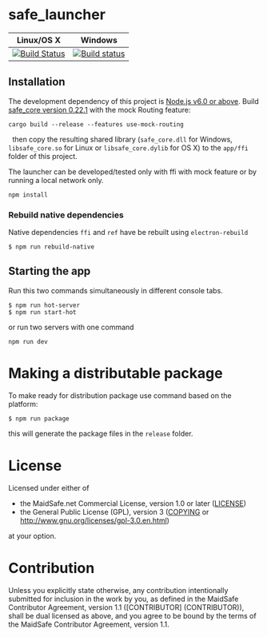 # safe_launcher

|Linux/OS X|Windows|
|:---:|:--------:|
|[![Build Status](https://travis-ci.org/maidsafe/safe_launcher.svg?branch=master)](https://travis-ci.org/maidsafe/safe_launcher)|[![Build status](https://ci.appveyor.com/api/projects/status/xnsjhx27snoh4lmy?svg=true)](https://ci.appveyor.com/project/MaidSafe-QA/safe-launcher/branch/master)|


## Installation
The development dependency of this project is [Node.js v6.0 or above](https://nodejs.org/download/release/v6.0.0/).
Build [safe_core version 0.22.1](https://github.com/maidsafe/safe_core) with the mock Routing feature:
 
```
cargo build --release --features use-mock-routing
```
 
then copy the resulting shared library (`safe_core.dll` for Windows, `libsafe_core.so` for Linux or `libsafe_core.dylib` for OS X) to the `app/ffi` folder of this project.

The launcher can be developed/tested only with ffi with mock feature or by running a local network only.


```
npm install
```

### Rebuild native dependencies
Native dependencies `ffi` and `ref` have be rebuilt using `electron-rebuild`

```
$ npm run rebuild-native
```

## Starting the app


Run this two commands simultaneously in different console tabs.
```
$ npm run hot-server
$ npm run start-hot
```
or run two servers with one command
```
npm run dev
```

# Making a distributable package

To make ready for distribution package use command based on the platform:
```
$ npm run package
```

this will generate the package files in the `release` folder.

# License

Licensed under either of

* the MaidSafe.net Commercial License, version 1.0 or later ([LICENSE](LICENSE))
* the General Public License (GPL), version 3 ([COPYING](COPYING) or http://www.gnu.org/licenses/gpl-3.0.en.html)

at your option.

# Contribution

Unless you explicitly state otherwise, any contribution intentionally submitted for inclusion in the
work by you, as defined in the MaidSafe Contributor Agreement, version 1.1 ([CONTRIBUTOR]
(CONTRIBUTOR)), shall be dual licensed as above, and you agree to be bound by the terms of the
MaidSafe Contributor Agreement, version 1.1.
